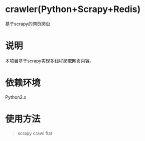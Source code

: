 # crawler(Python+Scrapy+Redis)
基于scrapy的网页爬虫

# 说明
本项目基于scrapy实现多线程爬取网页内容。

# 依赖环境
Python2.x

# 使用方法
> scrapy crawl flat
